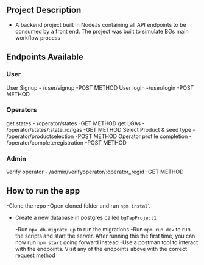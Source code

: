 ## Project Description

- A backend project built in NodeJs containing all API endpoints to be consumed by a front end. The project was built to simulate BGs main workflow process

## Endpoints Available

### User

User Signup - /user/signup -POST METHOD
User login -/user/login -POST METHOD

### Operators

get states - /operator/states -GET METHOD
get LGAs - /operator/states/:state_id/lgas -GET METHOD
Select Product & seed type - /operator/productselection -POST METHOD
Operator profile completion - /operator/completeregistration -POST METHOD

### Admin

verify operator - /admin/verifyoperator/:operator_regid -GET METHOD

## How to run the app

-Clone the repo
-Open cloned folder and run `npm install`

- Create a new database in postgres called `bgTapProject1`

  -Run `npx db-migrate up` to run the migrations
  -Run `npm run dev` to run the scripts and start the server. After running this the first time, you can now run `npm start` going forward instead
  -Use a postman tool to interact with the endpoints. Visit any of the endpoints above with the correct request method
